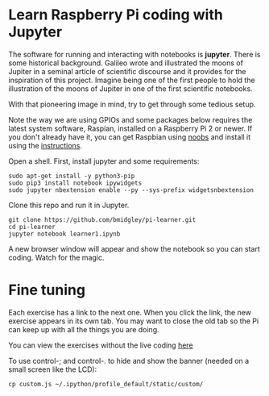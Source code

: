 Learn Raspberry Pi coding with Jupyter
=====================================

The software for running and interacting with notebooks is **jupyter**. There is some historical background. Galileo wrote and illustrated the moons of Jupiter in a seminal article of scientific discourse and it provides for the inspiration of this project. Imagine being one of the first people to hold the illustration of the moons of Jupiter in one of the first scientific notebooks.

With that pioneering image in mind, try to get through some tedious setup.

Note the way we are using GPIOs and some packages below requires the latest system software, Raspian, installed on a Raspberry Pi 2 or newer. If you don't already have it, you can get Raspbian using [noobs](https://www.raspberrypi.org/downloads/noobs/) and install it using the [instructions](https://learn.adafruit.com/setting-up-a-raspberry-pi-with-noobs/download-noobs).

Open a shell. First, install jupyter and some requirements:

```
sudo apt-get install -y python3-pip
sudo pip3 install notebook ipywidgets
sudo jupyter nbextension enable --py --sys-prefix widgetsnbextension
```

Clone this repo and run it in Jupyter.

```
git clone https://github.com/bmidgley/pi-learner.git
cd pi-learner
jupyter notebook learner1.ipynb
```

A new browser window will appear and show the notebook so you can start coding. Watch for the magic.

Fine tuning
=====

Each exercise has a link to the next one. When you click the link, the new exercise appears in its own tab. You may want to close the old tab so the Pi can keep up with all the things you are doing.

You can view the exercises without the live coding [here](http://nbviewer.jupyter.org/github/bmidgley/pi-learner/blob/master/learner1.ipynb)

To use control-; and control-. to hide and show the banner (needed on a small screen like the LCD):

```
cp custom.js ~/.ipython/profile_default/static/custom/
```
